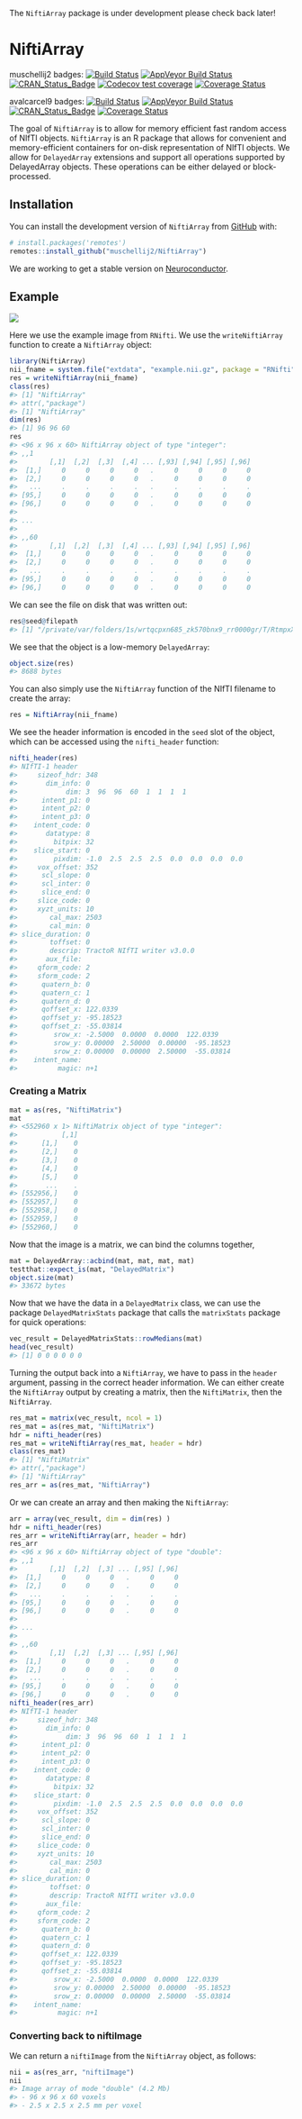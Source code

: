 
<!-- README.md is generated from README.Rmd. Please edit that file -->

The `NiftiArray` package is under development please check back later\!

# NiftiArray

<!-- badges: start -->

muschellij2 badges: [![Build
Status](https://travis-ci.org/muschellij2/NiftiArray.svg?branch=master)](https://travis-ci.org/muschellij2/NiftiArray)
[![AppVeyor Build
Status](https://ci.appveyor.com/api/projects/status/github/muschellij2/NiftiArray?branch=master&svg=true)](https://ci.appveyor.com/project/muschellij2/NiftiArray)
[![CRAN\_Status\_Badge](https://www.r-pkg.org/badges/version/NiftiArray)](https://cran.r-project.org/package=NiftiArray)
[![Codecov test
coverage](https://codecov.io/gh/muschellij2/NiftiArray/branch/master/graph/badge.svg)](https://codecov.io/gh/muschellij2/NiftiArray?branch=master)
[![Coverage
Status](https://img.shields.io/coveralls/muschellij2/NiftiArray.svg)](https://coveralls.io/r/muschellij2/NiftiArray?branch=master)

avalcarcel9 badges: [![Build
Status](https://travis-ci.org/avalcarcel9/NiftiArray.svg?branch=master)](https://travis-ci.org/avalcarcel9/NiftiArray)
[![AppVeyor Build
Status](https://ci.appveyor.com/api/projects/status/github/avalcarcel9/NiftiArray?branch=master&svg=true)](https://ci.appveyor.com/project/avalcarcel9/NiftiArray)
[![CRAN\_Status\_Badge](https://www.r-pkg.org/badges/version/NiftiArray)](https://cran.r-project.org/package=NiftiArray)
[![Coverage
Status](https://img.shields.io/coveralls/avalcarcel9/NiftiArray.svg)](https://coveralls.io/r/avalcarcel9/NiftiArray?branch=master)
<!-- badges: end -->

The goal of `NiftiArray` is to allow for memory efficient fast random
access of NIfTI objects. `NiftiArray` is an R package that allows for
convenient and memory-efficient containers for on-disk representation of
NIfTI objects. We allow for `DelayedArray` extensions and support all
operations supported by DelayedArray objects. These operations can be
either delayed or block-processed.

## Installation

You can install the development version of `NiftiArray` from
[GitHub](https://github.com/) with:

``` r
# install.packages('remotes')
remotes::install_github("muschellij2/NiftiArray")
```

We are working to get a stable version on
[Neuroconductor](www.neuroconductor.org).

## Example

![](https://media.giphy.com/media/1ken0zzzL79NPy3QZj/giphy.gif)

Here we use the example image from `RNifti`. We use the
`writeNiftiArray` function to create a `NiftiArray` object:

``` r
library(NiftiArray)
nii_fname = system.file("extdata", "example.nii.gz", package = "RNifti")
res = writeNiftiArray(nii_fname)
class(res)
#> [1] "NiftiArray"
#> attr(,"package")
#> [1] "NiftiArray"
dim(res)
#> [1] 96 96 60
res
#> <96 x 96 x 60> NiftiArray object of type "integer":
#> ,,1
#>        [,1]  [,2]  [,3]  [,4] ... [,93] [,94] [,95] [,96]
#>  [1,]     0     0     0     0   .     0     0     0     0
#>  [2,]     0     0     0     0   .     0     0     0     0
#>   ...     .     .     .     .   .     .     .     .     .
#> [95,]     0     0     0     0   .     0     0     0     0
#> [96,]     0     0     0     0   .     0     0     0     0
#> 
#> ...
#> 
#> ,,60
#>        [,1]  [,2]  [,3]  [,4] ... [,93] [,94] [,95] [,96]
#>  [1,]     0     0     0     0   .     0     0     0     0
#>  [2,]     0     0     0     0   .     0     0     0     0
#>   ...     .     .     .     .   .     .     .     .     .
#> [95,]     0     0     0     0   .     0     0     0     0
#> [96,]     0     0     0     0   .     0     0     0     0
```

We can see the file on disk that was written out:

``` r
res@seed@filepath
#> [1] "/private/var/folders/1s/wrtqcpxn685_zk570bnx9_rr0000gr/T/RtmpxXCL0Z/file7902558431c6.h5"
```

We see that the object is a low-memory `DelayedArray`:

``` r
object.size(res)
#> 8688 bytes
```

You can also simply use the `NiftiArray` function of the NIfTI filename
to create the array:

``` r
res = NiftiArray(nii_fname)
```

We see the header information is encoded in the `seed` slot of the
object, which can be accessed using the `nifti_header` function:

``` r
nifti_header(res)
#> NIfTI-1 header
#>     sizeof_hdr: 348
#>       dim_info: 0
#>            dim: 3  96  96  60  1  1  1  1
#>      intent_p1: 0
#>      intent_p2: 0
#>      intent_p3: 0
#>    intent_code: 0
#>       datatype: 8
#>         bitpix: 32
#>    slice_start: 0
#>         pixdim: -1.0  2.5  2.5  2.5  0.0  0.0  0.0  0.0
#>     vox_offset: 352
#>      scl_slope: 0
#>      scl_inter: 0
#>      slice_end: 0
#>     slice_code: 0
#>     xyzt_units: 10
#>        cal_max: 2503
#>        cal_min: 0
#> slice_duration: 0
#>        toffset: 0
#>        descrip: TractoR NIfTI writer v3.0.0
#>       aux_file: 
#>     qform_code: 2
#>     sform_code: 2
#>      quatern_b: 0
#>      quatern_c: 1
#>      quatern_d: 0
#>      qoffset_x: 122.0339
#>      qoffset_y: -95.18523
#>      qoffset_z: -55.03814
#>         srow_x: -2.5000  0.0000  0.0000  122.0339
#>         srow_y: 0.00000  2.50000  0.00000  -95.18523
#>         srow_z: 0.00000  0.00000  2.50000  -55.03814
#>    intent_name: 
#>          magic: n+1
```

### Creating a Matrix

``` r
mat = as(res, "NiftiMatrix")
mat
#> <552960 x 1> NiftiMatrix object of type "integer":
#>           [,1]
#>      [1,]    0
#>      [2,]    0
#>      [3,]    0
#>      [4,]    0
#>      [5,]    0
#>       ...    .
#> [552956,]    0
#> [552957,]    0
#> [552958,]    0
#> [552959,]    0
#> [552960,]    0
```

Now that the image is a matrix, we can bind the columns together,

``` r
mat = DelayedArray::acbind(mat, mat, mat, mat)
testthat::expect_is(mat, "DelayedMatrix")
object.size(mat)
#> 33672 bytes
```

Now that we have the data in a `DelayedMatrix` class, we can use the
package `DelayedMatrixStats` package that calls the `matrixStats`
package for quick operations:

``` r
vec_result = DelayedMatrixStats::rowMedians(mat)
head(vec_result)
#> [1] 0 0 0 0 0 0
```

Turning the output back into a `NiftiArray`, we have to pass in the
`header` argument, passing in the correct header information. We can
either create the `NiftiArray` output by creating a matrix, then the
`NiftiMatrix`, then the `NiftiArray`.

``` r
res_mat = matrix(vec_result, ncol = 1)
res_mat = as(res_mat, "NiftiMatrix")
hdr = nifti_header(res)
res_mat = writeNiftiArray(res_mat, header = hdr)
class(res_mat)
#> [1] "NiftiMatrix"
#> attr(,"package")
#> [1] "NiftiArray"
res_arr = as(res_mat, "NiftiArray")
```

Or we can create an array and then making the `NiftiArray`:

``` r
arr = array(vec_result, dim = dim(res) )
hdr = nifti_header(res)
res_arr = writeNiftiArray(arr, header = hdr)
res_arr
#> <96 x 96 x 60> NiftiArray object of type "double":
#> ,,1
#>        [,1]  [,2]  [,3] ... [,95] [,96]
#>  [1,]     0     0     0   .     0     0
#>  [2,]     0     0     0   .     0     0
#>   ...     .     .     .   .     .     .
#> [95,]     0     0     0   .     0     0
#> [96,]     0     0     0   .     0     0
#> 
#> ...
#> 
#> ,,60
#>        [,1]  [,2]  [,3] ... [,95] [,96]
#>  [1,]     0     0     0   .     0     0
#>  [2,]     0     0     0   .     0     0
#>   ...     .     .     .   .     .     .
#> [95,]     0     0     0   .     0     0
#> [96,]     0     0     0   .     0     0
nifti_header(res_arr)
#> NIfTI-1 header
#>     sizeof_hdr: 348
#>       dim_info: 0
#>            dim: 3  96  96  60  1  1  1  1
#>      intent_p1: 0
#>      intent_p2: 0
#>      intent_p3: 0
#>    intent_code: 0
#>       datatype: 8
#>         bitpix: 32
#>    slice_start: 0
#>         pixdim: -1.0  2.5  2.5  2.5  0.0  0.0  0.0  0.0
#>     vox_offset: 352
#>      scl_slope: 0
#>      scl_inter: 0
#>      slice_end: 0
#>     slice_code: 0
#>     xyzt_units: 10
#>        cal_max: 2503
#>        cal_min: 0
#> slice_duration: 0
#>        toffset: 0
#>        descrip: TractoR NIfTI writer v3.0.0
#>       aux_file: 
#>     qform_code: 2
#>     sform_code: 2
#>      quatern_b: 0
#>      quatern_c: 1
#>      quatern_d: 0
#>      qoffset_x: 122.0339
#>      qoffset_y: -95.18523
#>      qoffset_z: -55.03814
#>         srow_x: -2.5000  0.0000  0.0000  122.0339
#>         srow_y: 0.00000  2.50000  0.00000  -95.18523
#>         srow_z: 0.00000  0.00000  2.50000  -55.03814
#>    intent_name: 
#>          magic: n+1
```

### Converting back to niftiImage

We can return a `niftiImage` from the `NiftiArray` object, as follows:

``` r
nii = as(res_arr, "niftiImage")
nii
#> Image array of mode "double" (4.2 Mb)
#> - 96 x 96 x 60 voxels
#> - 2.5 x 2.5 x 2.5 mm per voxel
```
